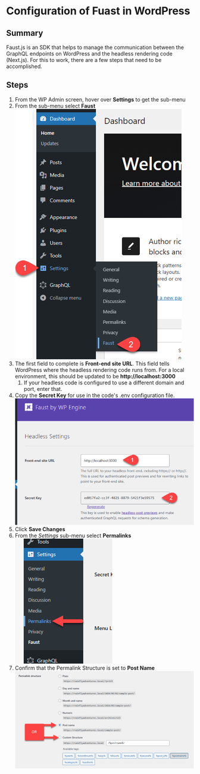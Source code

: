 # Configuration of Fuast in WordPress

## Summary

Faust.js is an SDK that helps to manage the communication between the GraphQL endpoints on WordPress and the headless rendering code (Next.js). For this to work, there are a few steps that need to be accomplished.

## Steps

1. From the WP Admin screen, hover over **Settings** to get the sub-menu
2. From the sub-menu select **Faust**
![Step 1](.assets/03-Step1.png)
3. The first field to complete is **Front-end site URL**. This field tells WordPress where the headless rendering code runs from. For a local environment, this should be updated to be **http://localhost:3000**
   1. If your headless code is configured to use a different domain and port, enter that.
4. Copy the **Secret Key** for use in the code's .env configuration file.
![Steps 3 and 4](.assets/03-Step3_4.png)
5. Click **Save Changes**
6. From the *Settings* sub-menu select **Permalinks**
![Step 6](.assets/03-Step6.png)
7. Confirm that the Permalink Structure is set to **Post Name**
![Step 7](.assets/03-Step7.png)
